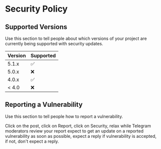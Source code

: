 # Security Policy

## Supported Versions

Use this section to tell people about which versions of your project are
currently being supported with security updates.

| Version | Supported          |
| ------- | ------------------ |
| 5.1.x   | :white_check_mark: |
| 5.0.x   | :x:                |
| 4.0.x   | :white_check_mark: |
| < 4.0   | :x:                |

## Reporting a Vulnerability

Use this section to tell people how to report a vulnerability.

Click on the post, click on Report, click on Security, relax while Telegram moderators review your report
expect to get an update on a reported vulnerability as soon as possible,
expect a reply if vulnerability is accepted, if not, don't expect a reply.
